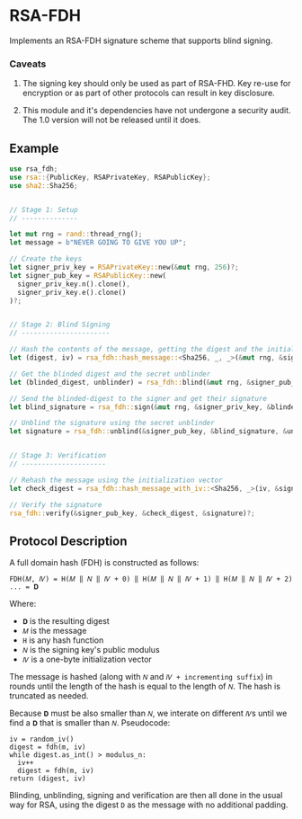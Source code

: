
RSA-FDH
=======

Implements an RSA-FDH signature scheme that supports blind signing.

### Caveats

1. The signing key should only be used as part of RSA-FHD. Key re-use for encryption or as part of other protocols can result in key disclosure. 

2. This module and it's dependencies have not undergone a security audit. The 1.0 version will not be released until it does.

Example
-------

```rust
use rsa_fdh;
use rsa::{PublicKey, RSAPrivateKey, RSAPublicKey};
use sha2::Sha256;


// Stage 1: Setup
// --------------

let mut rng = rand::thread_rng();
let message = b"NEVER GOING TO GIVE YOU UP";

// Create the keys
let signer_priv_key = RSAPrivateKey::new(&mut rng, 256)?;
let signer_pub_key = RSAPublicKey::new(
  signer_priv_key.n().clone(), 
  signer_priv_key.e().clone()
)?;


// Stage 2: Blind Signing
// ----------------------

// Hash the contents of the message, getting the digest and the initialization vector
let (digest, iv) = rsa_fdh::hash_message::<Sha256, _, _>(&mut rng, &signer_pub_key, message)?;

// Get the blinded digest and the secret unblinder
let (blinded_digest, unblinder) = rsa_fdh::blind(&mut rng, &signer_pub_key, &digest);

// Send the blinded-digest to the signer and get their signature
let blind_signature = rsa_fdh::sign(&mut rng, &signer_priv_key, &blinded_digest)?;

// Unblind the signature using the secret unblinder
let signature = rsa_fdh::unblind(&signer_pub_key, &blind_signature, &unblinder);


// Stage 3: Verification
// ---------------------

// Rehash the message using the initialization vector
let check_digest = rsa_fdh::hash_message_with_iv::<Sha256, _>(iv, &signer_pub_key, message);

// Verify the signature
rsa_fdh::verify(&signer_pub_key, &check_digest, &signature)?;
```


Protocol Description
--------------------

A full domain hash (FDH) is constructed as follows:

`FDH(𝑀, 𝐼𝑉) = H(𝑀 ‖ 𝑁 ‖ 𝐼𝑉 + 0) ‖ H(𝑀 ‖ 𝑁 ‖ 𝐼𝑉 + 1) ‖ H(𝑀 ‖ 𝑁 ‖ 𝐼𝑉 + 2) ... = 𝐃`

Where:
 - `𝐃` is the resulting digest
 - `𝑀` is the message
 - `H` is any hash function
 - `𝑁` is the signing key's public modulus
 - `𝐼𝑉` is a one-byte initialization vector

The message is hashed (along with `𝑁` and `𝐼𝑉 + incrementing suffix`) in rounds until the length of the hash is equal to the length of `𝑁`. The hash is truncated as needed.

Because `𝐃` must be also smaller than `𝑁`, we interate on different `𝐼𝑉`s until we find a `𝐃` that is smaller than `𝑁`. Pseudocode:

```
iv = random_iv()
digest = fdh(m, iv)
while digest.as_int() > modulus_n:
  iv++
  digest = fdh(m, iv)
return (digest, iv)
```

Blinding, unblinding, signing and verification are then all done in the usual way for RSA, using the digest `D` as the message with no additional padding.